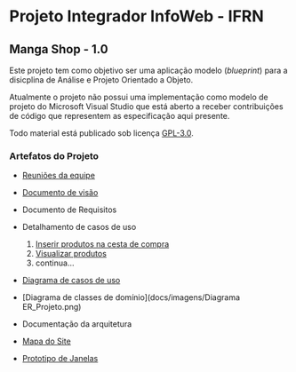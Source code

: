 # Projeto Integrador InfoWeb - IFRN

## Manga Shop - 1.0
Este projeto tem como objetivo ser uma aplicação  modelo (_blueprint_) para a disicplina de Análise e Projeto Orientado a Objeto.

Atualmente o projeto não possui uma implementação como modelo de projeto do Microsoft Visual Studio que está aberto a receber contribuições de código que representem as especificação aqui presente.

Todo material está publicado sob licença [GPL-3.0](https://www.gnu.org/licenses/quick-guide-gplv3.pt-br.html).


### Artefatos do Projeto
* [Reuniões da equipe](./reunioes/Reunioes.md)
* [Documento de visão](./docs/Documento_de_Visao.md)
* Documento de Requisitos
* Detalhamento de casos de uso 
  1. [Inserir produtos na cesta de compra](./docs/casos_de_uso/cdu_inserir_produtos_na_cesta_de_compra.md)
  2. [Visualizar produtos](./docs/casos_de_uso/cdu_visualizar_produtos.md)
  3. continua...
* [Diagrama de casos de uso](./docs/imagens/Diagrama_cdu.PNG)
* [Diagrama de classes de domínio](docs/imagens/Diagrama ER_Projeto.png)
* Documentação da arquitetura

* [Mapa do Site](https://www.figma.com/file/ecu1IVr4O6D6ARPgpeW1l9/Manga-Shop---Diagrama?type=whiteboard&node-id=0%3A1&t=igsKnirQw0bqwhos-1)

* [Prototipo de Janelas](https://www.figma.com/file/LLZmqlQVEhROjDLbglWDdJ/Manga-Shop?type=design&node-id=75%3A499&t=0Y4Te4fdIKuYuQv7-1)
